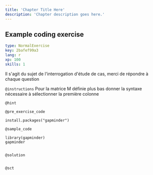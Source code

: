 ```yaml
---
title: 'Chapter Title Here'
description: 'Chapter description goes here.'
---
```


## Example coding exercise

```yaml
type: NormalExercise
key: 2bafef99a3
lang: r
xp: 100
skills: 1
```

Il s'agit du sujet de l'interrogation d'étude de cas, merci de répondre à chaque question

`@instructions`
Pour la matrice M définie plus bas donner la syntaxe nécessaire à sélectionner la première colonne

`@hint`


`@pre_exercise_code`
```{r}
install.packages("gapminder")
```

`@sample_code`
```{r}
library(gapminder)
gapminder


```

`@solution`
```{r}

```

`@sct`
```{r}

```
